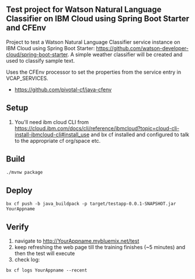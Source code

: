 ## Test project for Watson Natural Language Classifier on IBM Cloud using Spring Boot Starter and CFEnv
Project to test a Watson Natural Language Classifier service instance on IBM Cloud using Spring Boot Starter: https://github.com/watson-developer-cloud/spring-boot-starter. A simple weather classifier will be created and used to classify sample text. 

Uses the CFEnv processor to set the properties from the service entry in VCAP_SERVICES.
- https://github.com/pivotal-cf/java-cfenv

## Setup
1. You'll need ibm cloud CLI from https://cloud.ibm.com/docs/cli/reference/ibmcloud?topic=cloud-cli-install-ibmcloud-cli#install_use and bx cf installed and configured to talk to the appropriate cf org/space etc.

## Build
```
./mvnw package
```

## Deploy
```
bx cf push -b java_buildpack -p target/testapp-0.0.1-SNAPSHOT.jar YourAppname
```

## Verify
1. navigate to http://YourAppname.mybluemix.net/test
2. keep refreshing the web page till the training finishes (~5 minutes) and then the test will execute
2. check log: 
```
bx cf logs YourAppname --recent
```